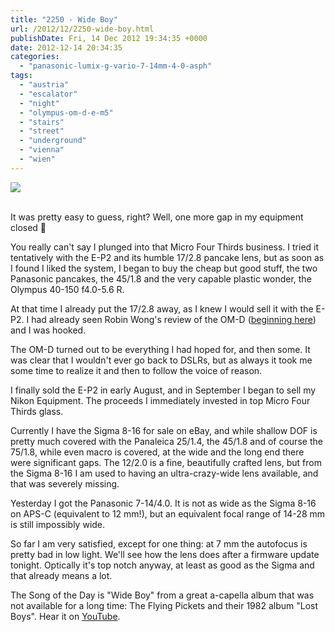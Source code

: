 ```yaml
---
title: "2250 - Wide Boy"
url: /2012/12/2250-wide-boy.html
publishDate: Fri, 14 Dec 2012 19:34:35 +0000
date: 2012-12-14 20:34:35
categories: 
  - "panasonic-lumix-g-vario-7-14mm-4-0-asph"
tags: 
  - "austria"
  - "escalator"
  - "night"
  - "olympus-om-d-e-m5"
  - "stairs"
  - "street"
  - "underground"
  - "vienna"
  - "wien"
---
```

<div class="container">
<div class="center"><a target="_blank" href="https://d25zfm9zpd7gm5.cloudfront.net/1200x1200/2012/20121214_175643_lr.jpg"><img src="https://d25zfm9zpd7gm5.cloudfront.net/0600x0600/2012/20121214_175643_lr.jpg" /></a></div>
</div>
<br />

It was pretty easy to guess, right? Well, one more gap in my equipment closed 🙂

You really can't say I plunged into that Micro Four Thirds business. I tried it tentatively with the E-P2 and its humble 17/2.8 pancake lens, but as soon as I found I liked the system, I began to buy the cheap but good stuff, the two Panasonic pancakes, the 45/1.8 and the very capable plastic wonder, the Olympus 40-150 f4.0-5.6 R. 

<a target="_blank" href="https://d25zfm9zpd7gm5.cloudfront.net/1200x1200/2012/20121214_173433_lr.jpg"><img style="margin: 0pt 10px 0pt 0px; float: left;" src="https://d25zfm9zpd7gm5.cloudfront.net/0150x0150/2012/20121214_173433_lr.jpg" alt="" border="0" /></a> At that time I already put the 17/2.8 away, as I knew I would sell it with the E-P2. I had already seen Robin Wong's review of the OM-D (<a href="http://robinwong.blogspot.co.at/2012/03/olympus-om-d-e-m5-review-batu-caves-kl.html" target="_blank">beginning here</a>) and I was hooked.

The OM-D turned out to be everything I had hoped for, and then some. It was clear that I wouldn't ever go back to DSLRs, but as always it took me some time to realize it and then to follow the voice of reason.

I finally sold the E-P2 in early August, and in September I began to sell my Nikon Equipment. The proceeds I immediately invested in top Micro Four Thirds glass.

 Currently I have the Sigma 8-16 for sale on eBay, and while shallow DOF is pretty much covered with the Panaleica 25/1.4, the 45/1.8 and of course the 75/1.8, while even macro is covered, at the wide and the long end there were significant gaps. The 12/2.0 is a fine, beautifully crafted lens, but from the Sigma 8-16 I am used to having an ultra-crazy-wide lens available, and that was severely missing.

Yesterday I got the Panasonic 7-14/4.0. It is not as wide as the Sigma 8-16 on APS-C (equivalent to 12 mm!), but an equivalent focal range of 14-28 mm is still impossibly wide.

 So far I am very satisfied, except for one thing: at 7 mm the autofocus is pretty bad in low light. We'll see how the lens does after a firmware update tonight. Optically it's top notch anyway, at least as good as the Sigma and that already means a lot.

The Song of the Day is "Wide Boy" from a great a-capella album that was not available for a long time: The Flying Pickets and their 1982 album "Lost Boys". Hear it on <a href="http://www.youtube.com/watch?v=So5sNQkyZaY" target="_blank">YouTube</a>.

